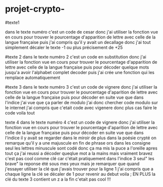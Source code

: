 # projet-crypto-

#texte1

dans le texte numéro c'est un code de cesar donc j'ai utiliser la fonction vue en cours pour trouver le pourcentage d'apparition de lettre avec celle de la langue française puis j'ai compris qu'il y avait un decallage donc j'ai tout simplement décaler le texte -1 ou plus précisement de +25

#texte 2
dans le texte numéro 2  c'est un code en substitution donc j'ai utiliser la fonction vue en cours pour trouver le pourcentage d'apparition de lettre avec celle de la langue française puis pour décoder quelque mots jusqu'a avoir l'alphabet complet decoder puis j'ai crée une fonction qui les remplace automatiquement 

#texte 3
dans le texte numéro 3  c'est un code de vignere  donc j'ai utiliser la fonction vue en cours pour trouver le pourcentage d'aparition de lettre avec celle de la langue française puis pour décoder en suite vue que dans l'indice j'ai vue que ça parler de modulo j'ai donc chercher code modulo sur le internet j'ai compris que c'etait code avec vigenere donc plus cas faire le code voila tout 

texte 4 
dans le texte numéro 4  c'est un code de vignere  donc j'ai utiliser la fonction vue en cours pour trouver le pourcentage d'aparition de lettre avec celle de la langue française puis pour décoder en suite vue que dans l'indice  il y avait se regarder dans le miroir de plus dans la poésie crypté on remarque qu'il y a une majuscule en fin de phrase ors dans les consigne seul les lettres minuscule sont codé donc ça ma mis la puce a l'oreille apres tout ça  j'ai reussi a décoder queqlue mot a la mains mais vraiment bravez c'est pas cool comme clé car c'était pratiquement dans l'indice 3 seul" les brave" la reponse été sous mes yeux
mais je remarquer que quand j'essayer utiliser la clé que j'avais trouver pour la ligne 1 j'ai compris que a chaque ligne la clé se décaler de 1 pour revenir au debut  voila  ; EN PLUS la clé du texte 3 contient un z a la fin c'etait  pas cool !!!

